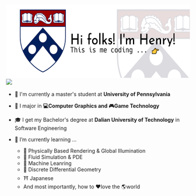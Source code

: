 <!--[![Anurag's GitHub stats](https://github-readme-stats.vercel.app/api?username=sirenri2001)](https://github.com/anuraghazra/github-readme-stats)-->
<img src="images/title.jpg" style="height: 200px"><img src="images/giphy.gif"  style="height: 200px"/>

- 🏫 I'm currently a master's student at **University of Pennsylvania**

- 📕 I major in **💻Computer Graphics and 🎮Game Technology**

- 🎓 I get my Bachelor's degree at **Dalian University of Technology** in Software Engineering

- 🌱 I’m currently learning ...
  - 🔆 Physically Based Rendering & Global Illumination
  - 🌊 Fluid Simulation & PDE
  - 🤖 Machine Leanring
  - 📖 Discrete Differential Geometry
  - ⛩️ Japanese
  - And most importantly, how to ♥️love the 🌎world
  
  <!--
  **SirEnri2001/sirenri2001** is a ✨ _special_ ✨ repository because its `README.md` (this file) appears on your GitHub profile.

Here are some ideas to get you started:

- 🔭 I’m currently working on ...
- 🌱 I’m currently learning ...
- 👯 I’m looking to collaborate on ...
- 🤔 I’m looking for help with ...
- 💬 Ask me about ...
- 📫 How to reach me: ...
- 😄 Pronouns: ...
- ⚡ Fun fact: ...
  -->
